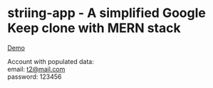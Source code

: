 # striing-app - A simplified Google Keep clone with MERN stack

[Demo](https://rocky-citadel-60782.herokuapp.com/)

Account with populated data:  
email: t2@mail.com  
password: 123456
